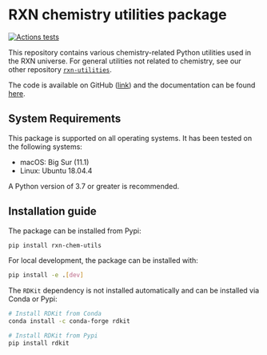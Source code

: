 # RXN chemistry utilities package

[![Actions tests](https://github.com/rxn4chemistry/rxn-chemutils/actions/workflows/tests.yaml/badge.svg)](https://github.com/rxn4chemistry/rxn-chemutils/actions)

This repository contains various chemistry-related Python utilities used in the RXN universe.
For general utilities not related to chemistry, see our other repository [`rxn-utilities`](https://github.com/rxn4chemistry/rxn-utilities).

The code is available on GitHub ([link](https://github.com/rxn4chemistry/rxn-chemutils)) and the documentation can be found [here](https://rxn4chemistry.github.io/rxn-chemutils/).

## System Requirements

This package is supported on all operating systems. 
It has been tested on the following systems:
+ macOS: Big Sur (11.1)
+ Linux: Ubuntu 18.04.4

A Python version of 3.7 or greater is recommended.

## Installation guide

The package can be installed from Pypi:
```bash
pip install rxn-chem-utils
```

For local development, the package can be installed with:
```bash
pip install -e .[dev]
```

The `RDKit` dependency is not installed automatically and can be installed via Conda or Pypi:
```bash
# Install RDKit from Conda
conda install -c conda-forge rdkit

# Install RDKit from Pypi
pip install rdkit
```
